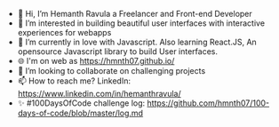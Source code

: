 - 👋 Hi, I’m Hemanth Ravula a Freelancer and Front-end Developer
- 👀 I’m interested in building beautiful user interfaces with interactive experiences for webapps
- 🌱 I’m currently in love with Javascript. Also learning React.JS, An opensource Javascript library to build User interfaces.
- 🌐 I'm on web as https://hmnth07.github.io/ 
- 💞️ I’m looking to collaborate on challenging projects
- 📫 How to reach me? LinkedIn: https://www.linkedin.com/in/hemanthravula/
- ✨ #100DaysOfCode challenge log: https://github.com/hmnth07/100-days-of-code/blob/master/log.md

<!---
hmnth07/hmnth07 is a ✨ special ✨ repository because its `README.md` (this file) appears on your GitHub profile.
You can click the Preview link to take a look at your changes.
--->
